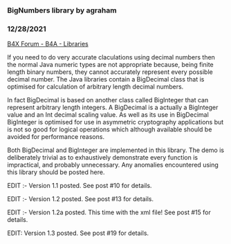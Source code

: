 ### BigNumbers library by agraham
### 12/28/2021
[B4X Forum - B4A - Libraries](https://www.b4x.com/android/forum/threads/9540/)

If you need to do very accurate claculations using decimal numbers then the normal Java numeric types are not appropriate because, being finite length binary numbers, they cannot accurately represent every possible decimal number. The Java libraries contain a BigDecimal class that is optimised for calculation of arbitrary length decimal numbers.  
  
In fact BigDecimal is based on another class called BigInteger that can represent arbitrary length integers. A BigDecimal is a actually a BigInteger value and an Int decimal scaling value. As well as its use in BigDecimal BigInteger is optimised for use in asymmetric cryptography applications but is not so good for logical operations which although available should be avoided for performance reasons.  
  
Both BigDecimal and BigInteger are implemented in this library. The demo is deliberately trivial as to exhaustively demonstrate every function is impractical, and probably unnecessary. Any anomalies encountered using this library should be posted here.  
  
EDIT :- Version 1.1 posted. See post #10 for details.  
  
EDIT :- Version 1.2 posted. See post #13 for details.  
  
EDIT :- Version 1.2a posted. This time with the xml file! See post #15 for details.  
  
EDIT: Version 1.3 posted. See post #19 for details.